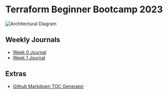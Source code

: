 # Terraform Beginner Bootcamp 2023

![Architectural Diagram](https://github.com/Dreadstar22/terraform-beginner-bootcamp-2023/assets/66575153/a8a06958-7a77-400e-97b5-b15ea84ef0f0)



## Weekly Journals
- [Week 0 Journal](journal/Week0.md)
- [Week 1 Journal](journal/Week1.md)

## Extras
- [Github Markdown TOC Generator](https://ecotrust-canada.github.io/markdown-toc/)

